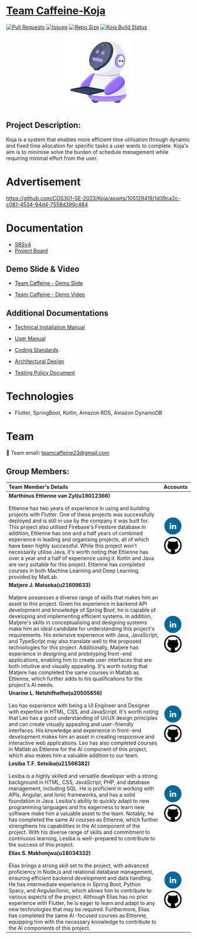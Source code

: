 # [Team Caffeine-Koja](https://github.com/COS301-SE-2023/Koja)

[![Pull Requests](https://img.shields.io/github/issues-pr/COS301-SE-2023/Koja.svg)](https://github.com/COS301-SE-2023/Koja/pulls)
[![Issues](https://img.shields.io/github/issues/COS301-SE-2023/Koja.svg)](https://github.com/COS301-SE-2023/Koja/issues)
[![Repo Size](https://img.shields.io/github/repo-size/COS301-SE-2023/Koja.svg)](https://github.com/COS301-SE-2023/Koja)
[![Koja Build Status](https://github.com/COS301-SE-2023/Koja/actions/workflows/main2.yml/badge.svg)](https://github.com/COS301-SE-2023/Koja/actions/workflows/main2.yml)


<p align="center">
  <img src="client/assets/icons/koja.png" alt="Koja Icon" style="height: 200px;">
</p>

## Project Description:
Koja is a system that enables more efficient time utilisation through dynamic and fixed time allocation for specific tasks a user wants to complete. Koja's aim is to minimise solve the burden of schedule management while requiring  minimal effort from the user.

# Advertisement
https://github.com/COS301-SE-2023/Koja/assets/105129419/1d39ca2c-c081-4534-94d4-7558d399c484

# Documentation
* [SRSv4](https://www.canva.com/design/DAFm6EdVuUo/d1PDPN7l5k5e_cx3V7UT1A/edit?utm_content=DAFm6EdVuUo&utm_campaign=designshare&utm_medium=link2&utm_source=sharebutton)
* [Project Board](https://github.com/orgs/COS301-SE-2023/projects/37)

## Demo Slide & Video
* [Team Caffeine - Demo Slide](https://www.canva.com/design/DAFuI_vIphg/Ux_tSd2K-evrvKIDnCR8PA/edit?utm_content=DAFuI_vIphg&utm_campaign=designshare&utm_medium=link2&utm_source=sharebutton)

* [Team Caffeine - Demo Video](https://www.canva.com/design/DAFmn-ECx6w/1bhJhvtIjHPHMSG7kXUJhA/edit?utmcontent=DAFmn-ECx6w&utm_campaign=designshare&utm_medium=link2&utm_source=sharebutton)


## Additional Documentations
* [Technical Installation Manual](https://docs.google.com/document/d/1pdzUM2YM_lkqxtvTfs2MToCcu3zSB6QwQbP5pfhyjHk/edit?usp=sharing)

* [User Manual](https://docs.google.com/presentation/d/1cPbn8JxNLQUwRQt_2Euw9KsLvmQ2d15Y-28ukS4Yh1A/edit?usp=drive_link)

* [Coding Standards](https://docs.google.com/document/d/1jZFns50dd7gQlAGJpq--38faijdhuxrOiWK_JtvKXQI/edit?usp=sharing)

* [Architectural Design](https://docs.google.com/document/d/1hVQcrOcnCRzHyd9Y-aXYuAfyRZxVVZTiJyluJbr_0RY/edit?usp=sharing)

* [Testing Policy Document](https://docs.google.com/document/d/10JTOApaAbRHdl4zoTkm39UPMgZYwPrVCrqgX5lBN5EA/edit?usp=sharing)
# Technologies
* Flutter, SpringBoot, Kotlin, Amazon RDS, Amazon DynamoDB
# Team
📧 Team email: [teamcaffeine23@gmail.com](mailto:teamcaffeine23@gmail.com)

## Group Members:

|Team Member's Details | Accounts |
|:-------------------- |:---------|
| **Marthinus Ettienne van Zyl(u19012366)** <br><br> Ettienne has two years of experience in using and building projects with Flutter. One of these projects was successfully deployed and is still in use by the company it was built for. This project also utilised Firebase's Firestore database.In addition, Ettienne has one and a half years of combined experience in leading and organising projects, all of which have been highly successful. While this project won't necessarily utilise Java, it's worth noting that Ettienne has over a year and a half of experience using it. Kotlin and Java are very suitable for this project. Ettienne has completed courses in both Machine Learning and Deep Learning, provided by MatLab.|<a href="https://www.linkedin.com/in/ettienne-van-zyl-a2a899177" target="_blank" ><img src="client/assets/icons/linkedin.png" alt="LinkedIn" height="50" width="50"></a> <a href="https://github.com/u19012366" target="_blank" ><img src="client/assets/icons/github.png" alt="GitHub" height="50" width="50"></a> |
| **Matjere J. Matseba(u21609633)** <br><br> Matjere possesses a diverse range of skills that makes him an asset to this project. Given his experience in backend API development and knowledge of Spring Boot, he is capable of developing and implementing efficient systems. In addition, Matjere's skills in conceptualising and designing systems make him an ideal candidate for understanding this project's requirements. His extensive experience with Java, JavaScript, and TypeScript may also translate well to the proposed technologies for this project. Additionally, Matjere has experience in designing and prototyping front-end applications, enabling him to create user interfaces that are both intuitive and visually appealing. It's worth noting that Matjere has completed the same courses in Matlab as Ettienne, which further adds to his qualifications for the project's AI needs.| <a href="https://za.linkedin.com/in/matjere-matseba-071412228" target="_blank" ><img src="client/assets/icons/linkedin.png" alt="LinkedIn" height="50" width="50"></a> <a href="https://github.com/MatjereJ" target="_blank" ><img src="client/assets/icons/github.png" alt="GitHub" height="50" width="50"></a> |
| **Unarine L. Netshifhefhe(u20505656)** <br><br> Leo has experience with being a UI Engineer and Designer with expertise in HTML, CSS, and JavaScript. It's worth noting that Leo has a good understanding of UI/UX design principles and can create visually appealing and user-friendly interfaces. His knowledge and experience in front-end development makes him an asset in creating responsive and interactive web applications. Leo has also completed courses in Matlab as Ettienne for the AI component of this project, which also makes him a valuable addition to our team. | <a target="_blank" href="https://www.linkedin.com/in/unarine-netshifhefhe-844b0b253"><img src="client/assets/icons/linkedin.png" alt="LinkedIn" height="50" width="50"></a> <a target="_blank" href="https://github.com/UnarineLeo"><img src="client/assets/icons/github.png" alt="GitHub" height="50" width="50"></a> |
| **Lesiba T.F. Setsiba(u21566382)** <br><br> Lesiba is a highly skilled and versatile developer with a strong background in HTML, CSS, JavaScript, PHP, and database management, including SQL. He is proficient in working with APIs, Angular, and Ionic frameworks, and has a solid foundation in Java. Lesiba's ability to quickly adapt to new programming languages and his eagerness to learn new software make him a valuable asset to the team. Notably, he has completed the same AI courses as Ettienne, which further strengthens his capabilities in the AI component of the project. With his diverse range of skills and commitment to continuous learning, Lesiba is well-prepared to contribute to the success of this project. | <a href="https://www.linkedin.com/in/lesiba-setsiba-a20a0b222" target="_blank" ><img src="client/assets/icons/linkedin.png" alt="LinkedIn" height="50" width="50"></a> <a href="https://github.com/LesibaFrans" target="_blank" ><img src="client/assets/icons/github.png" alt="GitHub" height="50" width="50"></a> |
| **Elias S. Makhonjwa(u18034332)** <br><br> Elias brings a strong skill set to the project, with advanced proficiency in Node.js and relational database management, ensuring efficient backend development and data handling. He has intermediate experience in Spring Boot, Python Spacy, and Angular/Ionic, which allows him to contribute to various aspects of the project. Although Elias has no prior experience with Flutter, he is eager to learn and adapt to any new technologies that may be required. Furthermore, Elias has completed the same AI-focused courses as Ettienne, equipping him with the necessary knowledge to contribute to the AI components of this project. | <a href="https://www.linkedin.com/in/elias-makhonjwa/" target="_blank"><img src="client/assets/icons/linkedin.png" alt="LinkedIn" height="50" width="50"></a> <a href="https://github.com/U18034332" target="_blank"><img src="client/assets/icons/github.png" alt="GitHub" height="50" width="50"></a> |
